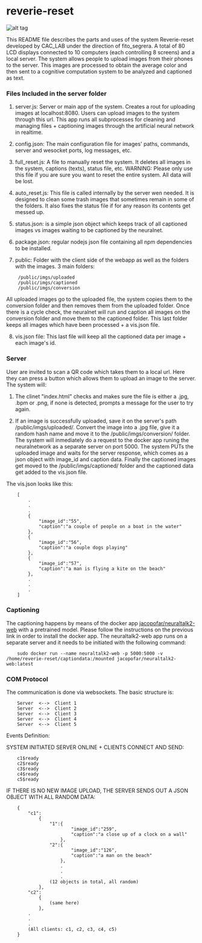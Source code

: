 # reverie-reset

![alt tag](https://cloud.githubusercontent.com/assets/20104092/24031646/be609e5c-0ab1-11e7-806f-35d1220861fd.jpg)


This README file describes the parts and uses of the system Reverie-reset developed by CAC_LAB under the direction of fito_segrera. A total of 80 LCD displays connected to 10 computers (each controlling 8 screens) and a local server. The system allows people to upload images from their phones to the server. This images are processed to obtain the average color and then sent to a cognitive computation system to be analyzed and captioned as text.

### Files Included in the server folder

1. server.js: Server or main app of the system. Creates a rout for uploading images at localhost:8080. Users can upload images to the system through this url. This app runs all subprocesses for cleaning and managing files + captioning images through the artificial neural network in realtime.

2. config.json: The main configuration file for images' paths, commands, server and wesocket ports, log messages, etc.

3. full_reset.js: A file to manually reset the system. It deletes all images in the system, captions (texts), status file, etc. WARNING: Please only use this file if you are sure you want to reset the entire system. All data will be lost.

4. auto_reset.js: This file is called internally by the server wen needed. It is designed to clean some trash images that sometimes remain in some of the folders. It also fixes the status file if for any reason its contents get messed up.

5. status.json: is a simple json object which keeps track of all captioned images vs images waiting to be captioned by the neuralnet.

6. package.json: regular nodejs json file containing all npm dependencies to be installed.

7. public: Folder with the client side of the webapp as well as the folders with the images. 3 main folders:

		/public/imgs/uploaded
		/public/imgs/captioned
		/public/imgs/conversion

All uploaded images go to the uploaded file, the system copies them to the conversion folder and then removes them from the uploaded folder. Once there is a cycle check, the neuralnet will run and caption all images on the conversion folder and move them to the captioned folder. This last folder keeps all images which have been processed + a vis.json file.

8. vis.json file: This last file will keep all the captioned data per image + each image's id.

### Server

User are invited to scan a QR code which takes them to a local url. Here they can press a button which allows them to upload an image to the server. The system will:

1. The clinet "index.html" checks and makes sure the file is either a .jpg, .bpm or .png, if none is detected, prompts a message for the user to try again.

2. If an image is successfully uploaded, save it on the server's path /public/imgs/uploaded/. Convert the image into a .jpg file, give it a random hash name and move it to the /public/imgs/conversion/ folder. The system will inmediately do a request to the docker app runing the neuralnetwork as a separate server on port 5000. The system PUTs the uploaded image and waits for the server response, which comes as a json object with image_id and caption data. Finally the captioned images get moved to the /public/imgs/captioned/ folder and the captioned data get added to the vis.json file.

The vis.json looks like this:

		[
			.
			.
			.
			{
				"image_id":"55",
				"caption":"a couple of people on a boat in the water"
			},
			{
				"image_id":"56",
				"caption":"a couple dogs playing"
			},
			{
				"image_id":"57",
				"caption":"a man is flying a kite on the beach"
			},
			.
			.
			.
		]

### Captioning

The captioning happens by means of the docker app [jacopofar/neuraltalk2-web](https://github.com/jacopofar/neuraltalk2-web) with a pretrained model. Please follow the instructions on the previous link in order to install the docker app. The neuraltalk2-web app runs on a separate server and it needs to be initiated with the following command:

		sudo docker run --name neuraltalk2-web -p 5000:5000 -v /home/reverie-reset/captiondata:/mounted jacopofar/neuraltalk2-web:latest

### COM Protocol

The communication is done via websockets. The basic structure is: 

		Server  <-->  Client 1
		Server  <-->  Client 2
		Server  <-->  Client 3
		Server  <-->  Client 4
		Server  <-->  Client 5

Events Definition:

SYSTEM INITIATED SERVER ONLINE + 
CLIENTS CONNECT AND SEND:

	    c1$ready
	    c2$ready
	    c3$ready
	    c4$ready
	    c5$ready

IF THERE IS NO NEW IMAGE UPLOAD, THE SERVER SENDS OUT
A JSON OBJECT WITH ALL RANDOM DATA:    
    
	    {
	        "c1": 
	            {
	                "1":{
	                        "image_id":"259",
	                        "caption":"a close up of a clock on a wall"
	                    },
	                "2":{
	                        "image_id":"126",
	                        "caption":"a man on the beach"
	                    },
	                    .
	                    .
	                    .
	                (12 objects in total, all random)
	            },
	        "c2":
	            {
	                (same here)
	            },
	        .
	        .
	        .
	        (All clients: c1, c2, c3, c4, c5)
	    }